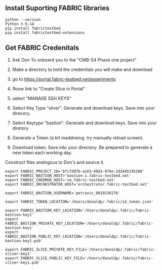  


Install Suporting FABRIC libraries
----------------------------------

```
python --version
Python 3.9.14
pip install fabrictestbed
pip install fabrictestbed-extensions

```

Get FABRIC Credenitals
----------------------


1. Ask Don To onboard you to the "CMB-S4 Phase one project"

2. Make a directory to hold the credentials you will make and download 

3. go to https://portal.fabric-testbed.net/experiments

4. floow link  to "Create Slice in Portal"

5. select "MANAGE SSH KEYS"

6. Select Key Type "sliver".  Generate and download keys. Save into your direcory.

7. Select Keytype  "bastion".  Generate and download keys. Save into your diretory

8. Generate a Token (a bit maddneing. try manually reload screen).

9. Download token, Save into your directory.  Be prepared to generate a new token each working day.


Construct files analogous to Don's and source it.
```
export FABRIC_PROJECT_ID='bfc7d97b-ac63-48d3-976e-2d344533b108'
export FABRIC_BASTION_HOST='bastion-1.fabric-testbed.net'
export FABRIC_CREDMGR_HOST='cm.fabric-testbed.net'
export FABRIC_ORCHESTRATOR_HOST='orchestrator.fabric-testbed.net'

export FABRIC_BASTION_USERNAME='petravic_0019236276'

export FABRIC_TOKEN_LOCATION='/Users/donaldp/.fabric/id_token.json'

export FABRIC_BASTION_KEY_LOCATION='/Users/donaldp/.fabric/fabric-bastion-key1'
export FABRIC_BASTION_PRIVATE_KEY_LOCATION='/Users/donaldp/.fabric/fabric-bastion-key1'
export FABRIC_BASTION_PUBLIC_KEY_LOCATION='/Users/donaldp/.fabric/fabric-bastion-key1.pub'

export FABRIC_SLICE_PRIVATE_KEY_FILE='/Users/donaldp/.fabric/fabric-sliver-key1'
export FABRIC_SLICE_PUBLIC_KEY_FILE='/Users/donaldp/.fabric/fabric-sliver-key1.pub'

```

